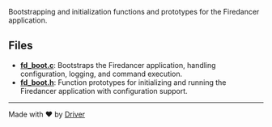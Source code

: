 <!--------------------------------------------------------------------------------->
<!-- IMPORTANT: This file is auto-generated by Driver (https://driver.ai). -------->
<!-- Manual edits may be overwritten on future commits. --------------------------->
<!--------------------------------------------------------------------------------->

Bootstrapping and initialization functions and prototypes for the Firedancer application.


## Files
- **[fd_boot.c](fd_boot.c.md)**: Bootstraps the Firedancer application, handling configuration, logging, and command execution.
- **[fd_boot.h](fd_boot.h.md)**: Function prototypes for initializing and running the Firedancer application with configuration support.

---
Made with ❤️ by [Driver](https://www.driver.ai/)